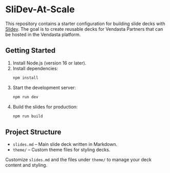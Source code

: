 # SliDev-At-Scale

This repository contains a starter configuration for building slide decks with [Slidev](https://sli.dev). The goal is to create reusable decks for Vendasta Partners that can be hosted in the Vendasta platform.

## Getting Started

1. Install Node.js (version 16 or later).
2. Install dependencies:
   ```bash
   npm install
   ```
3. Start the development server:
   ```bash
   npm run dev
   ```
4. Build the slides for production:
   ```bash
   npm run build
   ```

## Project Structure

- `slides.md` – Main slide deck written in Markdown.
- `theme/` – Custom theme files for styling decks.

Customize `slides.md` and the files under `theme/` to manage your deck content and styling.
